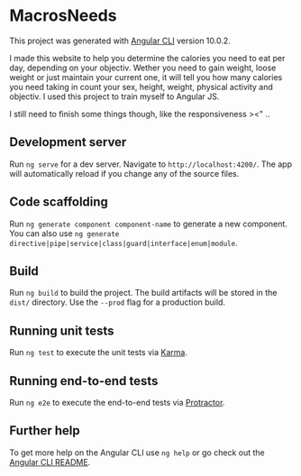 # MacrosNeeds

This project was generated with [Angular CLI](https://github.com/angular/angular-cli) version 10.0.2.

I made this website to help you determine the calories you need to eat per day, depending on your objectiv. 
Wether you need to gain weight, loose weight or just maintain your current one, it will tell you how many calories you need taking in count your sex, height, weight, physical activity and objectiv. 
I used this project to train myself to Angular JS.

I still need to finish some things though, like the responsiveness ><" ..

## Development server

Run `ng serve` for a dev server. Navigate to `http://localhost:4200/`. The app will automatically reload if you change any of the source files.

## Code scaffolding

Run `ng generate component component-name` to generate a new component. You can also use `ng generate directive|pipe|service|class|guard|interface|enum|module`.

## Build

Run `ng build` to build the project. The build artifacts will be stored in the `dist/` directory. Use the `--prod` flag for a production build.

## Running unit tests

Run `ng test` to execute the unit tests via [Karma](https://karma-runner.github.io).

## Running end-to-end tests

Run `ng e2e` to execute the end-to-end tests via [Protractor](http://www.protractortest.org/).

## Further help

To get more help on the Angular CLI use `ng help` or go check out the [Angular CLI README](https://github.com/angular/angular-cli/blob/master/README.md).
